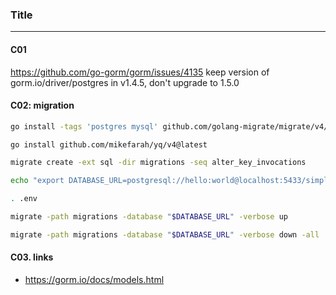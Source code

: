 ### Title
---

#### C01
https://github.com/go-gorm/gorm/issues/4135 keep version of gorm.io/driver/postgres in v1.4.5, don't
upgrade to 1.5.0


#### C02: migration
```bash
go install -tags 'postgres mysql' github.com/golang-migrate/migrate/v4/cmd/migrate@latest

go install github.com/mikefarah/yq/v4@latest
```

```bash
migrate create -ext sql -dir migrations -seq alter_key_invocations

echo "export DATABASE_URL=postgresql://hello:world@localhost:5433/simple_bank?sslmode=disable" > .env

. .env

migrate -path migrations -database "$DATABASE_URL" -verbose up

migrate -path migrations -database "$DATABASE_URL" -verbose down -all
```


#### C03. links
- https://gorm.io/docs/models.html
